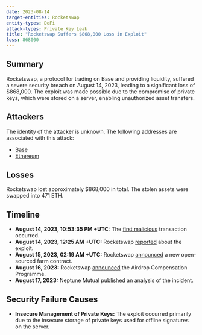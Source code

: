 ```yaml
---
date: 2023-08-14
target-entities: Rocketswap
entity-types: DeFi
attack-types: Private Key Leak
title: "Rocketswap Suffers $868,000 Loss in Exploit"
loss: 868000
---
```


## Summary

Rocketswap, a protocol for trading on Base and providing liquidity, suffered a severe security breach on August 14, 2023, leading to a significant loss of $868,000. The exploit was made possible due to the compromise of private keys, which were stored on a server, enabling unauthorized asset transfers.

## Attackers

The identity of the attacker is unknown. The following addresses are associated with this attack:

- [Base](https://basescan.org/address/0x96c0876F573e27636612CF306C9db072d2B13DE8)
- [Ethereum](https://etherscan.io/address/0x96c0876f573e27636612cf306c9db072d2b13de8)

## Losses

Rocketswap lost approximately $868,000 in total. The stolen assets were swapped into 471 ETH.

## Timeline

- **August 14, 2023, 10:53:35 PM +UTC:** The [first malicious](https://basescan.org/tx/0x25c11d664f89ef9237ecf2e8ff1f067821cb829694b184c7ee74e6d0a3f9bfba) transaction occurred.
- **August 14, 2023, 12:25 AM +UTC:** Rocketswap [reported](https://twitter.com/RocketSwap_Labs/status/1691229656593371136) about the exploit.
- **August 15, 2023, 02:19 AM +UTC:** Rocketswap [announced](https://twitter.com/RocketSwap_Labs/status/1691258298409029632) a new open-sourced farm contract.
- **August 16, 2023:** Rocketswap [announced](https://mirror.xyz/0x4198bADb0c3ea2efF397F3015a81A1c577ECA247/aYhXdB8FadnWPg40V7_VQEUPWaeUK4t32JYenq7IHM8) the Airdrop Сompensation Programme.
- **August 17, 2023:** Neptune Mutual [published](https://neptunemutual.com/blog/taking-a-closer-look-at-rocketswap-exploit) an analysis of the incident.

## Security Failure Causes

- **Insecure Management of Private Keys:** The exploit occurred primarily due to the insecure storage of private keys used for offline signatures on the server.
